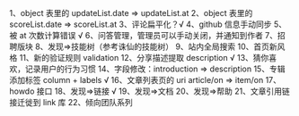 1、object 表里的 updateList.date => updateList.at
2、object 表里的 scoreList.date => scoreList.at
3、评论扁平化？√
4、github 信息手动同步
5、被 at 次数计算错误 √
6、问答管理，管理员可以手动关闭，并通知到作者
7、招聘版块
8、发现=>技能树（参考诛仙的技能树）
9、站内全局搜索
10、首页新风格
11、新的验证规则 validation
12、分享描述提取 description √
13、猜你喜欢，记录用户的行为习惯
14、字段修改：introduction => description
15、专辑添加标签 column + labels √
16、文章列表页的 uri article/on => item/on
17、howdo 接口
18、发现=>链接 √
19、发现=>文档
20、发现=>帮助
21、文章引用链接迁徙到 link 库
22、倾向团队系列

